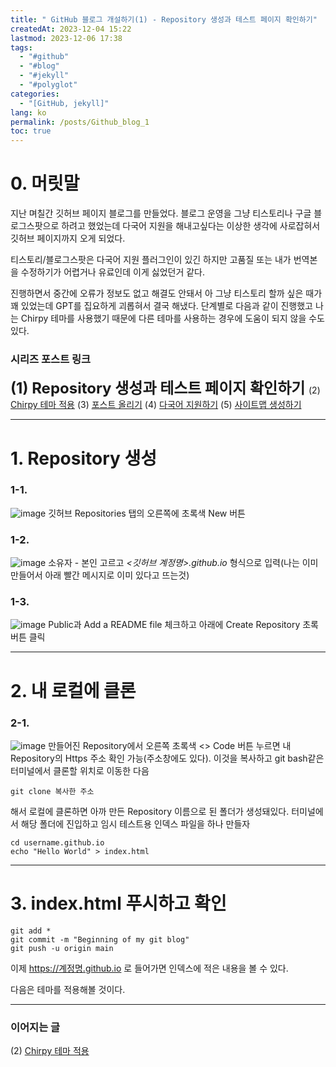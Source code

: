 ```yaml
---
title: " GitHub 블로그 개설하기(1) - Repository 생성과 테스트 페이지 확인하기"
createdAt: 2023-12-04 15:22
lastmod: 2023-12-06 17:38
tags:
  - "#github"
  - "#blog"
  - "#jekyll"
  - "#polyglot"
categories:
  - "[GitHub, jekyll]"
lang: ko
permalink: /posts/Github_blog_1
toc: true
---
```


# 0. 머릿말
지난 며칠간 깃허브 페이지 블로그를 만들었다. 블로그 운영을 그냥 티스토리나 구글 블로그스팟으로 하려고 했었는데 다국어 지원을 해내고싶다는 이상한 생각에 사로잡혀서 깃허브 페이지까지 오게 되었다. 

티스토리/블로그스팟은 다국어 지원 플러그인이 있긴 하지만 고품질 또는 내가 번역본을 수정하기가 어렵거나 유료인데 이게 싫었던거 같다.

진행하면서 중간에 오류가 정보도 없고 해결도 안돼서 아 그냥 티스토리 할까 싶은 때가 꽤 있었는데 GPT를 집요하게 괴롭혀서 결국 해냈다. 단계별로 다음과 같이 진행했고 나는 Chirpy 테마를 사용했기 때문에 다른 테마를 사용하는 경우에 도움이 되지 않을 수도 있다.
### 시리즈 포스트 링크
<b><font size = "5">(1) Repository 생성과 테스트 페이지 확인하기 </font ></b>
(2) [Chirpy 테마 적용](https://hionpu.com/posts/Github_blog_2) 
(3) [포스트 올리기](https://hionpu.com/posts/Github_blog_3) 
(4) [다국어 지원하기](https://hionpu.com/posts/Github_blog_4) 
(5) [사이트맵 생성하기](https://hionpu.com/posts/Github_blog_5) 

***

# 1. Repository 생성

### 1-1.
![image](https://github.com/hionpu/hionpu.github.io/assets/111286364/cb721c89-9865-4fbc-ae40-ebfbb0e12479)
깃허브 Repositories 탭의 오른쪽에 초록색 New 버튼

### 1-2.
![image](https://github.com/hionpu/hionpu.github.io/assets/111286364/dd573081-6fca-4e49-91d1-b1695488f991)
소유자 - 본인 고르고 _<깃허브 계정명>.github.io_ 형식으로 입력(나는 이미 만들어서 아래 빨간 메시지로 이미 있다고 뜨는것)

### 1-3.
![image](https://github.com/hionpu/hionpu.github.io/assets/111286364/76025c67-7d43-4735-9913-b57b0985ab2b)
Public과 Add a README file 체크하고 아래에 Create Repository 초록버튼 클릭
***
# 2. 내 로컬에 클론
### 2-1.
![image](https://github.com/hionpu/hionpu.github.io/assets/111286364/a229797f-8ae0-460c-ac42-61edcccc0a2d)
만들어진 Repository에서 오른쪽 초록색 <> Code 버튼 누르면 내 Repository의 Https 주소 확인 가능(주소창에도 있다). 이것을 복사하고 git bash같은 터미널에서 클론할 위치로 이동한 다음

```
git clone 복사한 주소
```

해서 로컬에 클론하면 아까 만든 Repository 이름으로 된 폴더가 생성돼있다. 터미널에서 해당 폴더에 진입하고 임시 테스트용 인덱스 파일을 하나 만들자

```
cd username.github.io
echo "Hello World" > index.html
```
***
# 3. index.html 푸시하고 확인
```
git add *
git commit -m "Beginning of my git blog"
git push -u origin main
```

이제 https://계정명.github.io 로 들어가면 인덱스에 적은 내용을 볼 수 있다.

다음은 테마를 적용해볼 것이다.

***
### 이어지는 글
(2) [Chirpy 테마 적용](https://hionpu.com/posts/Github_blog_2) 